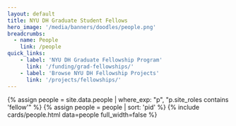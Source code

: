 ```yaml
---
layout: default
title: NYU DH Graduate Student Fellows
hero_image: '/media/banners/doodles/people.png'
breadcrumbs:
  - name: People
    link: /people
quick_links:
    - label: 'NYU DH Graduate Fellowship Program'
      link: '/funding/grad-fellowships/'
    - label: 'Browse NYU DH Fellowship Projects'
      link: '/projects/fellowships/'
---
```


{% assign people = site.data.people | where_exp: "p", "p.site_roles contains 'fellow'" %}
{% assign people = people | sort: 'pid' %}
{% include cards/people.html data=people full_width=false %}
